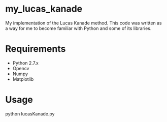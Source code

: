 # my_lucas_kanade
My implementation of the Lucas Kanade method. This code was written as a way for me to become familiar with Python and some of its libraries.

# Requirements
- Python 2.7.x
- Opencv
- Numpy
- Matplotlib

# Usage
python lucasKanade.py 
